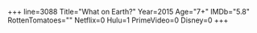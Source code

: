 +++
line=3088
Title="What on Earth?"
Year=2015
Age="7+"
IMDb="5.8"
RottenTomatoes=""
Netflix=0
Hulu=1
PrimeVideo=0
Disney=0
+++

